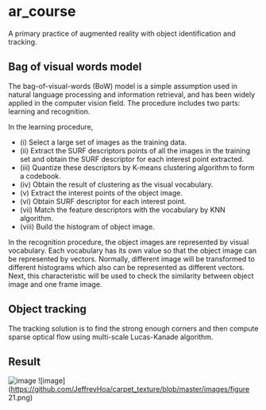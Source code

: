 # ar_course
A primary practice of augmented reality with object identification and tracking.

## Bag of visual words model
The bag-of-visual-words (BoW) model is a simple assumption used in natural language processing and information retrieval, and has been widely applied in the computer vision field. The procedure includes two parts: learning and recognition. 

In the learning procedure, 
- (i) Select a large set of images as the training data.
- (ii) Extract the SURF descriptors points of all the images in the training set and obtain the SURF descriptor for each interest point extracted. 
- (iii) Quantize these descriptors by K-means clustering algorithm to form a codebook. 
- (iv) Obtain the result of clustering as the visual vocabulary. 
- (v) Extract the interest points of the object image. 
- (vi) Obtain SURF descriptor for each interest point. 
- (vii) Match the feature descriptors with the vocabulary by KNN algorithm. 
- (viii) Build the histogram of object image.

In the recognition procedure, the object images are represented by visual vocabulary. Each vocabulary has its own value so that the object image can be represented by vectors. Normally, different image will be transformed to different histograms which also can be represented as different vectors. Next, this characteristic will be used to check the similarity between object image and one frame image.

## Object tracking
The tracking solution is to find the strong enough corners and then compute sparse optical flow using multi-scale Lucas-Kanade algorithm.

## Result
![image](https://github.com/JeffreyHoa/carpet_texture/blob/master/images/figure13.png)
![image](https://github.com/JeffreyHoa/carpet_texture/blob/master/images/figure 21.png)

